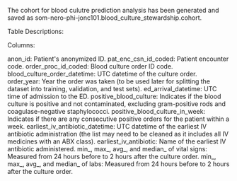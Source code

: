 The cohort for blood culutre prediction analysis has been generated and saved as som-nero-phi-jonc101.blood_culture_stewardship.cohort.
 
Table Descriptions:
 
Columns:
 
anon_id: Patient's anonymized ID.
pat_enc_csn_id_coded: Patient encounter code.
order_proc_id_coded: Blood culture order ID code.
blood_culture_order_datetime: UTC datetime of the culture order.
order_year: Year the order was taken (to be used later for splitting the dataset into training, validation, and test sets).
ed_arrival_datetime: UTC time of admission to the ED.
positive_blood_culture: Indicates if the blood culture is positive and not contaminated, excluding gram-positive rods and coagulase-negative staphylococci.
positive_blood_culture_in_week: Indicates if there are any consecutive positive orders for the patient within a week.
earliest_iv_antibiotic_datetime: UTC datetime of the earliest IV antibiotic administration (the list may need to be cleaned as it includes all IV medicines with an ABX class).
earliest_iv_antibiotic: Name of the earliest IV antibiotic administered.
min_, max_, avg_, and median_ of vital signs: Measured from 24 hours before to 2 hours after the culture order.
min_, max_, avg_, and median_ of labs: Measured from 24 hours before to 2 hours after the culture order.
